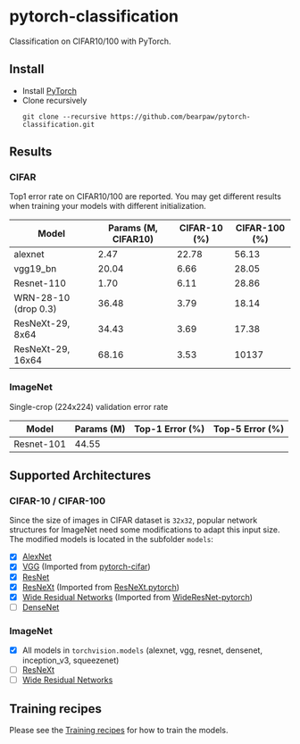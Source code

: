 # pytorch-classification
Classification on CIFAR10/100 with PyTorch.

## Install
* Install [PyTorch](http://pytorch.org/)
* Clone recursively
  ```
  git clone --recursive https://github.com/bearpaw/pytorch-classification.git
  ```

## Results

### CIFAR
Top1 error rate on CIFAR10/100 are reported. You may get different results when training your models with different initialization.

| Model                | Params (M, CIFAR10)|  CIFAR-10 (%)      | CIFAR-100 (%)      |
| -------------------  | ------------------ | ------------------ | ------------------ |
| alexnet              | 2.47               | 22.78              | 56.13              |
| vgg19_bn             | 20.04              | 6.66               | 28.05              |
| Resnet-110           | 1.70               | 6.11               | 28.86              |
| WRN-28-10 (drop 0.3) | 36.48              | 3.79               | 18.14              |
| ResNeXt-29, 8x64     | 34.43              | 3.69               | 17.38              |
| ResNeXt-29, 16x64    | 68.16              | 3.53               |             10137  |

### ImageNet
Single-crop (224x224) validation error rate


| Model                | Params (M)         |  Top-1 Error (%)   | Top-5 Error  (%)   |
| -------------------  | ------------------ | ------------------ | ------------------ |
| Resnet-101           | 44.55              |                    |                    |


## Supported Architectures

### CIFAR-10 / CIFAR-100
Since the size of images in CIFAR dataset is `32x32`, popular network structures for ImageNet need some modifications to adapt this input size. The modified models is located in the subfolder `models`:
- [x] [AlexNet](https://arxiv.org/abs/1404.5997)
- [x] [VGG](https://arxiv.org/abs/1409.1556) (Imported from [pytorch-cifar](https://github.com/kuangliu/pytorch-cifar))
- [x] [ResNet](https://arxiv.org/abs/1512.03385)
- [x] [ResNeXt](https://arxiv.org/abs/1611.05431) (Imported from [ResNeXt.pytorch](https://github.com/prlz77/ResNeXt.pytorch))
- [x] [Wide Residual Networks](http://arxiv.org/abs/1605.07146) (Imported from [WideResNet-pytorch](https://github.com/xternalz/WideResNet-pytorch))
- [ ] [DenseNet](https://arxiv.org/abs/1608.06993)

### ImageNet
- [x] All models in `torchvision.models` (alexnet, vgg, resnet, densenet, inception_v3, squeezenet)
- [ ] [ResNeXt](https://arxiv.org/abs/1611.05431)
- [ ] [Wide Residual Networks](http://arxiv.org/abs/1605.07146)

## Training recipes
Please see the [Training recipes](TRAINING.md) for how to train the models.